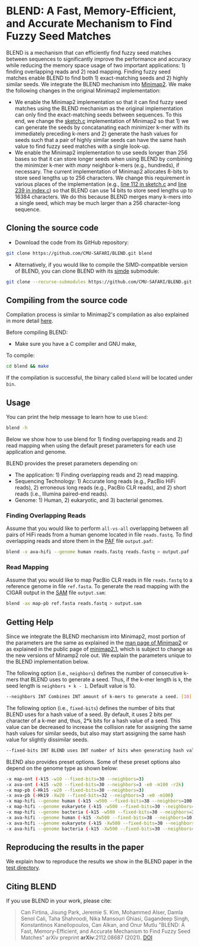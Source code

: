 # BLEND: A Fast, Memory-Efficient, and Accurate Mechanism to Find Fuzzy Seed Matches

BLEND is a mechanism that can efficiently find fuzzy seed matches between sequences to significantly improve the performance and accuracy while reducing the memory space usage of two important applications: 1) finding overlapping reads and 2) read mapping. Finding fuzzy seed matches enable BLEND to find both 1) exact-matching seeds and 2) highly similar seeds. We integrate the BLEND mechanism into [Minimap2](https://github.com/lh3/minimap2/tree/7358a1ead1adfa89a2d3d0e72ffddd05732f9850). We make the following changes in the original Minimap2 implementation:

- We enable the Minimap2 implementation so that it can find fuzzy seed matches using the BLEND mechanism as the original implementation can only find the exact-matching seeds between sequences. To this end, we change the [sketch.c](https://github.com/lh3/minimap2/blob/7358a1ead1adfa89a2d3d0e72ffddd05732f9850/sketch.c) implementation of Minimap2 so that 1) we can generate the seeds by concatanating each minimizer k-mer with its immediately preceding k-mers and 2) generate the hash values for seeds such that a pair of highly similar seeds can have the same hash value to find fuzzy seed matches with a single look-up.
- We enable the Minimap2 implementation to use seeds longer than 256 bases so that it can store longer seeds when using BLEND by combining the minimizer k-mer with *many* neighbor k-mers (e.g., hundreds), if necessary. The current implementation of Minimap2 allocates 8-bits to store seed lengths up to 256 characters. We change this requirement in various places of the implementation (e.g., [line 112 in sketch.c](https://github.com/lh3/minimap2/blob/7358a1ead1adfa89a2d3d0e72ffddd05732f9850/sketch.c#L112) and [line 239 in index.c](https://github.com/lh3/minimap2/blob/7358a1ead1adfa89a2d3d0e72ffddd05732f9850/index.c#L239)) so that BLEND can use 14 bits to store seed lengths up to 16384 characters. We do this because BLEND merges many k-mers into a single seed, which may be much larger than a 256 character-long sequence.

## Cloning the source code

* Download the code from its GitHub repository:

```bash
git clone https://github.com/CMU-SAFARI/BLEND.git blend
```

* Alternatively, if you would like to compile the SIMD-compatible version of BLEND, you can clone BLEND with its [simde](https://github.com/simd-everywhere/simde) submodule:

```bash
git clone --recurse-submodules https://github.com/CMU-SAFARI/BLEND.git blend
```

## Compiling from the source code

Compilation process is similar to Minimap2's compilation as also explained in more detail [here](https://github.com/lh3/minimap2/tree/7358a1ead1adfa89a2d3d0e72ffddd05732f9850#installation).

Before compiling BLEND:

* Make sure you have a C compiler and GNU make, 

To compile:

```bash
cd blend && make
```

If the compilation is successful, the binary called `blend` will be located under `bin`.

## Usage

You can print the help message to learn how to use `blend`:

```bash
blend -h
```

Below we show how to use blend for 1) finding overlapping reads and 2) read mapping when using the default preset parameters for each use application and genome.

BLEND provides the preset parameters depending on:

* The application: 1) Finding overlapping reads and 2) read mapping.
* Sequencing Technology: 1) Accurate long reads (e.g., PacBio HiFi reads), 2) erroneous long reads (e.g., PacBio CLR reads), and 2) short reads (i.e., Illumina paired-end reads).
* Genome: 1) Human, 2) eukaryotic, and 3) bacterial genomes. 

### Finding Overlapping Reads

Assume that you would like to perform `all-vs-all` overlapping between all pairs of HiFi reads from a human genome located in file `reads.fastq`. To find overlapping reads and store them in the [PAF](https://github.com/lh3/miniasm/blob/master/PAF.md) file `output.paf`:

```bash
blend -x ava-hifi --genome human reads.fastq reads.fastq > output.paf
```

### Read Mapping

Assume that you would like to map PacBio CLR reads in file `reads.fastq` to a reference genome in file `ref.fasta`. To generate the read mapping with the CIGAR output in the [SAM](https://samtools.github.io/hts-specs/SAMv1.pdf) file `output.sam`:

```bash
blend -ax map-pb ref.fasta reads.fastq > output.sam
```

## Getting Help

Since we integrate the BLEND mechanism into Minimap2, most portion of the parameters are the same as explained in the [man page of Minimap2](https://github.com/lh3/minimap2/blob/7358a1ead1adfa89a2d3d0e72ffddd05732f9850/minimap2.1) or as explained in the public page of [minimap2.1](https://lh3.github.io/minimap2/minimap2.html), which is subject to change as the new versions of Minamp2 role out. We explain the parameters unique to the BLEND implementation below. 

The following option (i.e., `neighbors`) defines the number of consecutive k-mers that BLEND uses to generate a seed. Thus, if the k-mer length is `k`, the seed length is `neighbors + k - 1`. Default value is 10.
```bash
--neighbors INT Combines INT amount of k-mers to generate a seed. [10]
```

The following option (i.e., `fixed-bits`) defines the number of bits that BLEND uses for a hash value of a seed. By default, it uses 2 bits per character of a k-mer and, thus, 2*k bits for a hash value of a seed. This value can be decreased to increase the collision rate for assigning the same hash values for similar seeds, but also may start assigning the same hash value for slightly dissimilar seeds. 
```bash
--fixed-bits INT BLEND uses INT number of bits when generating hash values of seeds rather than using 2*k number of bits. Useful when collision rate needs to be decreased than 2*k bits. Setting this option to 0 uses 2*k bits for hash values. [0].
```

BLEND also provides preset options. Some of these preset options also depend on the genome type as shown below:

```bash
-x map-ont (-k15 -w10 --fixed-bits=30 --neighbors=3)
-x ava-ont (-k15 -w20 --fixed-bits=30 --neighbors=3 -e0 -m100 -r2k)
-x map-pb (-Hk15 -w20 --fixed-bits=30 --neighbors=3)
-x ava-pb (-Hk19 -Xw20 --fixed-bits=32 --neighbors=3 -e0 -m100)
-x map-hifi --genome human (-k15 -w500 --fixed-bits=38 --neighbors=100 -U50,500 -g10k -A1 -B4 -O6,26 -E2,1 -s200)
-x map-hifi --genome eukaryote (-k15 -w500 --fixed-bits=30 --neighbors=5 -U50,500 -g10k -A1 -B4 -O6,26 -E2,1 -s200)
-x map-hifi --genome bacteria (-k15 -w500 --fixed-bits=30 --neighbors=3 -U50,500 -g10k -A1 -B4 -O6,26 -E2,1 -s200)
-x ava-hifi --genome human (-k15 -Xw500 --fixed-bits=38 --neighbors=10 -e0 -m100)
-x ava-hifi --genome eukaryote (-k15 -Xw500 --fixed-bits=30 --neighbors=10 -e0 -m100)
-x ava-hifi --genome bacteria (-k15 -Xw500 --fixed-bits=30 --neighbors=5 -e0 -m100)
```

## Reproducing the results in the paper

We explain how to reproduce the results we show in the BLEND paper in the [test directory](./test/).

## <a name="cite"></a>Citing BLEND

If you use BLEND in your work, please cite:

> Can Firtina, Jisung Park, Jeremie S. Kim, Mohammed Alser, Damla Senol Cali, Taha Shahroodi, 
> Nika Mansouri Ghiasi, Gagandeep Singh, Konstantinos Kanellopoulos, Can Alkan, and Onur Mutlu
> "BLEND: A Fast, Memory-Efficient, and Accurate Mechanism to Find Fuzzy Seed Matches"
> arXiv preprint **arXiv**:2112.08687 (2021). [DOI](https://doi.org/10.48550/arXiv.2112.08687)

